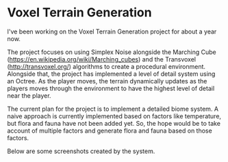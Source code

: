 # Voxel Terrain Generation
I've been working on the Voxel Terrain Generation project for about a year now.

The project focuses on using Simplex Noise alongside the Marching Cube (https://en.wikipedia.org/wiki/Marching_cubes) and the Transvoxel (http://transvoxel.org/) algorithms  to create a procedural environment. Alongside that, the project has implemented a level of detail system using an Octree. As the player moves, the terrain dynamically updates as the players moves through the environment to have the highest level of detail near the player.

The current plan for the project is to implement a detailed biome system. A naive approach is currently implemented based on factors like temperature, but flora and fauna have not been added yet. So, the hope would be to take account of multiple factors and generate flora and fauna based on those factors.

Below are some screenshots created by the system.
